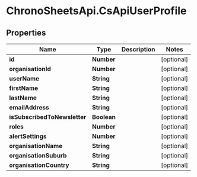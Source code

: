# ChronoSheetsApi.CsApiUserProfile

## Properties
Name | Type | Description | Notes
------------ | ------------- | ------------- | -------------
**id** | **Number** |  | [optional] 
**organisationId** | **Number** |  | [optional] 
**userName** | **String** |  | [optional] 
**firstName** | **String** |  | [optional] 
**lastName** | **String** |  | [optional] 
**emailAddress** | **String** |  | [optional] 
**isSubscribedToNewsletter** | **Boolean** |  | [optional] 
**roles** | **Number** |  | [optional] 
**alertSettings** | **Number** |  | [optional] 
**organisationName** | **String** |  | [optional] 
**organisationSuburb** | **String** |  | [optional] 
**organisationCountry** | **String** |  | [optional] 


